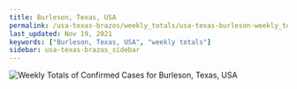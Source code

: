 ```yaml
---
title: Burleson, Texas, USA
permalink: /usa-texas-brazos/weekly_totals/usa-texas-burleson-weekly_totals.html
last_updated: Nov 19, 2021
keywords: ["Burleson, Texas, USA", "weekly totals"]
sidebar: usa-texas-brazos_sidebar
---
```


![Weekly Totals of Confirmed Cases for Burleson, Texas, USA](/covid_tracker/images/graphs/usa-texas-burleson-weekly_totals_graph.png)
